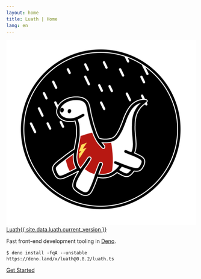 ```yaml
---
layout: home
title: Luath | Home
lang: en
---
```


<main class="main">
  <section>
    <img src="images/favicon.png" alt="Deno zooming through the lighting storm that is front-end development" class="logo" />
    <div class="title"><a href="/luath/" class="luath">Luath</a><span><a href="https://github.com/cmorten/luath/blob/main/.github/CHANGELOG.md" class="version">{{ site.data.luath.current_version }}</a></span></div>
    <p class="description">Fast front-end development tooling in <a href="https://deno.land/">Deno</a>.</p>
    <pre><code>$ deno install -fqA --unstable https://deno.land/x/luath@0.8.2/luath.ts</code></pre>
    <div><a href="/luath/guide" class="primary get-started">Get Started</a></div>
  </section>
</main>
